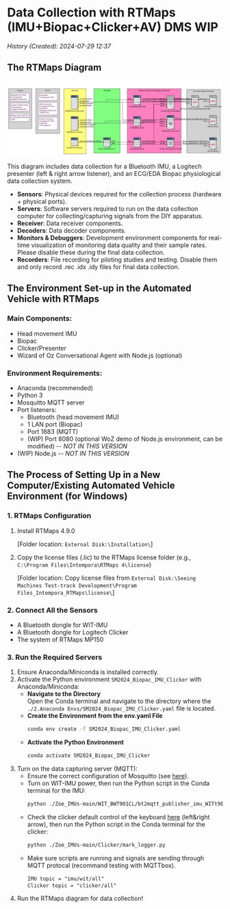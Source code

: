 
# Data Collection with RTMaps (IMU+Biopac+Clicker+AV) DMS WIP
*History (Created): 2024-07-29 12:37*

## The RTMaps Diagram

![RTMaps Diagram](https://github.com/yyt1208732230/SM2024_RTMaps_Datacollection/blob/main/4.Test%20track%20Diagrams/Seein%20Machine%20Test-track%20Study%201%20Screenshot.png)

This diagram includes data collection for a Bluetooth IMU, a Logitech presenter (left & right arrow listener), and an ECG/EDA Biopac physiological data collection system.

- **Sensors**: Physical devices required for the collection process (hardware + physical ports).
- **Servers**: Software servers required to run on the data collection computer for collecting/capturing signals from the DIY apparatus.
- **Receiver**: Data receiver components.
- **Decoders**: Data decoder components.
- **Monitors & Debuggers**: Development environment components for real-time visualization of monitoring data quality and their sample rates. Please disable these during the final data collection.
- **Recorders**: File recording for piloting studies and testing. Disable them and only record .rec .idx .idy files for final data collection.

## The Environment Set-up in the Automated Vehicle with RTMaps

### Main Components:
- Head movement IMU
- Biopac
- Clicker/Presenter
- Wizard of Oz Conversational Agent with Node.js (optional)

### Environment Requirements:
- Anaconda (recommended)
- Python 3
-  Mosquitto MQTT server
- Port listeners:
  - Bluetooth (head movement IMU)
  - 1 LAN port (Biopac)
  - Port 1883 (MQTT)
  - (WIP) Port 8080 (optional WoZ demo of Node.js environment, can be modified) -- *NOT IN THIS VERSION*
- (WIP) Node.js -- *NOT IN THIS VERSION*

## The Process of Setting Up in a New Computer/Existing Automated Vehicle Environment (for Windows)

### 1. RTMaps Configuration
1. Install RTMaps 4.9.0

   [Folder location: `External Disk:\Installation\`]

2. Copy the license files (.lic) to the RTMaps license folder (e.g., `C:\Program Files\Intempora\RTMaps 4\license`)

   [Folder location: Copy license files from `External Disk:\Seeing Machines Test-track Development\Program Files_Intempora_RTMaps\license\`]

### 2. Connect All the Sensors
- A Bluetooth dongle for WIT-IMU
- A Bluetooth dongle for Logitech Clicker
- The system of RTMaps MP150

### 3. Run the Required Servers
1. Ensure Anaconda/Miniconda is installed correctly.
2. Activate the Python environment `SM2024_Biopac_IMU_Clicker` with Anaconda/Miniconda:
   - **Navigate to the Directory**  
     Open the Conda terminal and navigate to the directory where the `./2.Anaconda Envs/SM2024_Biopac_IMU_Clicker.yaml` file is located.
   - **Create the Environment from the env.yaml File**
     ```sh
     conda env create -f SM2024_Biopac_IMU_Clicker.yaml
     ```
   - **Activate the Python Environment**
     ```sh
     conda activate SM2024_Biopac_IMU_Clicker
     ```
3. Turn on the data capturing server (MQTT):
   - Ensure the correct configuration of Mosquitto (see [here](https://github.com/yyt1208732230/Zoe_IMUs)).
   - Turn on WIT-IMU power, then run the Python script in the Conda terminal for the IMU:
     ```sh
     python ./Zoe_IMUs-main/WIT_BWT901CL/bt2mqtt_publisher_imu_WITt901cl.py
     ```
   - Check the clicker default control of the keyboard [here](https://www.keyboardtester.com/tester.html) (left&right arrow), then run the Python script in the Conda terminal for the clicker:
     ```sh
     python ./Zoe_IMUs-main/Clicker/mark_logger.py
     ```
    - Make sure scripts are running and signals are sending through MQTT protocal (recommand testing with MQTTbox).
		```
		IMU topic = "imu/wit/all"
		Clicker topic = "clicker/all"
		```
 4. Run the RTMaps diagram for data collection!
